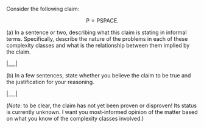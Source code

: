 Consider the following claim:

$$
\textsf{P} = \textsf{PSPACE}.
$$

(a) In a sentence or two, describing what this claim is stating in informal terms. Specifically, describe the nature of the problems in each of these complexity classes and what is the relationship between them implied by the claim.

|___|

(b) In a few sentences, state whether you believe the claim to be true and the justification for your reasoning.

|___|

(_Note_: to be clear, the claim has not yet been proven or disproven! Its status is currently unknown. I want you most-informed opinion of the matter based on what you know of the complexity classes involved.)
